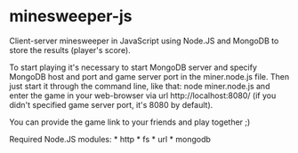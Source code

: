 minesweeper-js
==============

Client-server minesweeper in JavaScript using Node.JS and MongoDB
to store the results (player's score).

To start playing it's necessary to start MongoDB server and specify
MongoDB host and port and game server port in the miner.node.js file. 
Then just start it through the command line, like that: node miner.node.js 
and enter the game in your web-browser via url http://localhost:8080/
(if you didn't specified game server port, it's 8080 by default).

You can provide the game link to your friends and play together ;) 

Required Node.JS modules:
    * http
    * fs
    * url
    * mongodb
